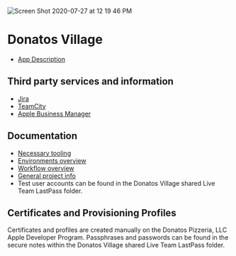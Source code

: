 
![Screen Shot 2020-07-27 at 12 19 46 PM](https://user-images.githubusercontent.com/4071809/88566734-6e779a00-d004-11ea-8709-4189df8b7439.png)
# Donatos Village

* [App Description](https://willowtree.atlassian.net/wiki/spaces/DLT/pages/118149167/Pepp+Talk+formerly+Donatos+Village)

## Third party services and information

* [Jira](https://jira.willowtreeapps.com/projects/DV/issues)
* [TeamCity](https://builds.willowtreeapps.com/admin/editProject.html?projectId=PineBranch_LiveTeam_DonatosVillage_DonatosVillageIOS)
* [Apple Business Manager](https://support.apple.com/guide/apple-business-manager/intro-to-device-management-asm6a88f692e/web)

## Documentation

* [Necessary tooling](./docs/tooling.md)
* [Environments overview](./docs/environments_overview.md)
* [Workflow overview](./docs/workflow_overview.md)
* [General project info](https://willowtree.atlassian.net/wiki/spaces/DLT/pages/118149167/Pepp+Talk+formerly+Donatos+Village)
* Test user accounts can be found in the Donatos Village shared Live Team LastPass folder.

## Certificates and Provisioning Profiles

Certificates and profiles are created manually on the Donatos Pizzeria, LLC Apple Developer Program.
Passphrases and passwords can be found in the secure notes within the Donatos Village shared Live Team LastPass folder.

